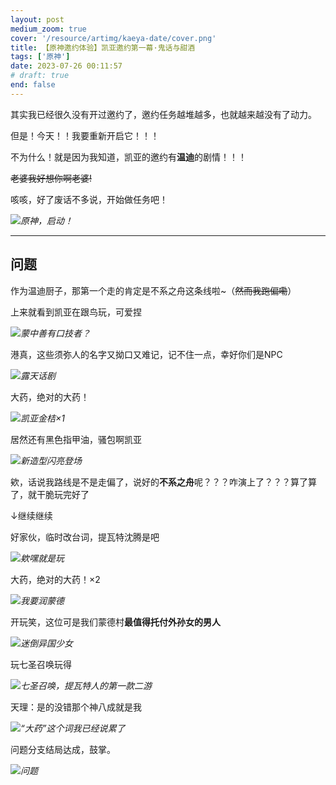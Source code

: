 ```yaml
---
layout: post
medium_zoom: true
cover: '/resource/artimg/kaeya-date/cover.png'
title: 【原神邀约体验】凯亚邀约第一幕·鬼话与甜酒
tags: ['原神']
date: 2023-07-26 00:11:57
# draft: true
end: false
---
```


其实我已经很久没有开过邀约了，邀约任务越堆越多，也就越来越没有了动力。

但是！今天！！我要重新开启它！！！

不为什么！就是因为我知道，凯亚的邀约有**温迪**的剧情！！！

~~老婆我好想你啊老婆!~~

咳咳，好了废话不多说，开始做任务吧！

![](/resource/artimg/kaeya-date/00-24-11.png)_原神，启动！_

---

## 问题

作为温迪厨子，那第一个走的肯定是不系之舟这条线啦~（~~然而我跑偏嘞~~）

上来就看到凯亚在跟鸟玩，可爱捏

![](/resource/artimg/kaeya-date/00-25-32.png)_蒙中善有口技者？_

港真，这些须弥人的名字又拗口又难记，记不住一点，幸好你们是NPC

![](/resource/artimg/kaeya-date/00-38-25.png)_露天话剧_

大药，绝对的大药！

![](/resource/artimg/kaeya-date/00-48-42.png)_凯亚金桔×1_

居然还有黑色指甲油，骚包啊凯亚

![](/resource/artimg/kaeya-date/00-52-16.png)_新造型闪亮登场_

欸，话说我路线是不是走偏了，说好的**不系之舟**呢？？？咋演上了？？？算了算了，就干脆玩完好了

↓继续继续

好家伙，临时改台词，提瓦特沈腾是吧

![](/resource/artimg/kaeya-date/00-59-30.png)_欸嘿就是玩_

大药，绝对的大药！×2

![](/resource/artimg/kaeya-date/01-02-35.png)_我要润蒙德_

开玩笑，这位可是我们蒙德村**最值得托付外孙女的男人**

![](/resource/artimg/kaeya-date/01-08-17.png)_迷倒异国少女_

玩七圣召唤玩得

![](/resource/artimg/kaeya-date/01-10-07.png)_七圣召唤，提瓦特人的第一款二游_

天理：是的没错那个神八成就是我

![](/resource/artimg/kaeya-date/01-13-24.png)_“大药”这个词我已经说累了_

问题分支结局达成，鼓掌。

![](/resource/artimg/kaeya-date/01-15-35.png)_问题_

<!-- ## 不系之舟

再来！我不信我这次还能跑偏！ -->

